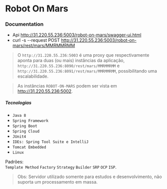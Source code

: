# Robot On Mars

### Documentation

- Api http://31.220.55.236:5003/robot-on-mars/swagger-ui.html
- curl -s --request POST http://31.220.55.236:5003/robot-on-mars/rest/mars/MMRMMRMM

> O `http://31.220.55.236:5003` é uma proxy que respectivamente aponta para duas (ou mais) instâncias da aplicação, `http://31.220.55.236:8090/rest/mars/MMRMMRMM` e `http://31.220.55.236:8091/rest/mars/MMRMMRMM`, possibilitando uma escalabilidade.

> As instâncias `ROBOT-ON-MARS` podem ser vista em http://31.220.55.236:5002.

##### Tecnologias

- `Java 8`
- `Spring Framework`
- `Spring Boot`
- `Spring Cloud`
- `JUnit4`
- `IDEs: Spring Tool Suite e IntelliJ`
- `Tomcat Embedded`
- `Linux`

Padrões:   
`Template Method` `Factory` `Strategy` `Builder` `SRP` `OCP` `ISP`.

> Obs: Servidor utilizado somente para estudos e desenvolvimento, não suporta um processamento em massa.
